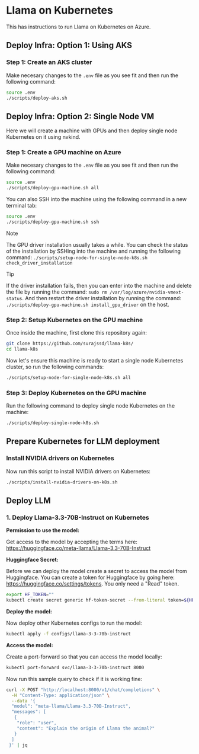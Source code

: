 # Llama on Kubernetes

This has instructions to run Llama on Kubernetes on Azure.

## Deploy Infra: Option 1: Using AKS

### Step 1: Create an AKS cluster

Make necesary changes to the `.env` file as you see fit and then run the following command:

```bash
source .env
./scripts/deploy-aks.sh
```

## Deploy Infra: Option 2: Single Node VM

Here we will create a machine with GPUs and then deploy single node Kubernetes on it using nvkind.

### Step 1: Create a GPU machine on Azure

Make necesary changes to the `.env` file as you see fit and then run the following command:

```bash
source .env
./scripts/deploy-gpu-machine.sh all
```

You can also SSH into the machine using the following command in a new terminal tab:

```bash
source .env
./scripts/deploy-gpu-machine.sh ssh
```

> [!NOTE]
> The GPU driver installation usually takes a while. You can check the status of the installation by SSHing into the machine and running the following command:
> `./scripts/setup-node-for-single-node-k8s.sh check_driver_installation`

> [!TIP]
> If the driver installation fails, then you can enter into the machine and delete the file by running the command: `sudo rm /var/log/azure/nvidia-vmext-status`. And then restart the driver installation by running the command: `./scripts/deploy-gpu-machine.sh install_gpu_driver` on the host.

### Step 2: Setup Kubernetes on the GPU machine

Once inside the machine, first clone this repository again:

```bash
git clone https://github.com/surajssd/llama-k8s/
cd llama-k8s
```

Now let's ensure this machine is ready to start a single node Kubernetes cluster, so run the following commands:

```bash
./scripts/setup-node-for-single-node-k8s.sh all
```

### Step 3: Deploy Kubernetes on the GPU machine

Run the following command to deploy single node Kubernetes on the machine:

```bash
./scripts/deploy-single-node-k8s.sh
```

## Prepare Kubernetes for LLM deployment

### Install NVIDIA drivers on Kubernetes

Now run this script to install NVIDIA drivers on Kubernetes:

```bash
./scripts/install-nvidia-drivers-on-k8s.sh
```

## Deploy LLM

### 1. Deploy Llama-3.3-70B-Instruct on Kubernetes

**Permission to use the model:**

Get access to the model by accepting the terms here: <https://huggingface.co/meta-llama/Llama-3.3-70B-Instruct>

**Huggingface Secret:**

Before we can deploy the model create a secret to access the model from Huggingface. You can create a token for Huggingface by going here: <https://huggingface.co/settings/tokens>. You only need a "Read" token.

```bash
export HF_TOKEN=""
kubectl create secret generic hf-token-secret --from-literal token=${HF_TOKEN}
```

**Deploy the model:**

Now deploy other Kubernetes configs to run the model:

```bash
kubectl apply -f configs/llama-3-3-70b-instruct
```

**Access the model:**

Create a port-forward so that you can access the model locally:

```bash
kubectl port-forward svc/llama-3-3-70b-instruct 8000
```

Now run this sample query to check if it is working fine:

```bash
curl -X POST "http://localhost:8000/v1/chat/completions" \
  -H "Content-Type: application/json" \
  --data '{
  "model": "meta-llama/Llama-3.3-70B-Instruct",
  "messages": [
   {
    "role": "user",
    "content": "Explain the origin of Llama the animal?"
   }
  ]
 }' | jq
```
